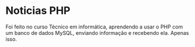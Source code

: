 # Noticias PHP
 Foi feito no curso Técnico em informática, aprendendo a usar o PHP com um banco de dados MySQL, enviando informação e recebendo ela.
 Apenas isso.
